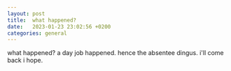 ```yaml
---
layout: post
title:  what happened?	
date:   2023-01-23 23:02:56 +0200
categories: general
---
```

what happened? a day job happened. hence the absentee dingus. i'll come back i hope.